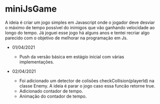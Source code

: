 # miniJsGame

A ideia é criar um jogo simples em Javascript onde o jogador deve desviar o máximo de tempo possível do inimigos que vão ganhando velocidade ao longo do tempo. Já joguei esse jogo há alguns anos e tentei recriar algo parecido com o objetivo de melhorar na programação em Js.

* 01/04/2021 
	*	Push da versão básica em estágio inicial com várias implementações.

* 02/04/2021 
	*	Foi adicionado um detector de colisões checkCollision(playerId) na classe Enemy. A ideia é parar o jogo caso essa funcão retorne true.
	*	Adicionado contador de tempo.
	*	Animação do contador de tempo.